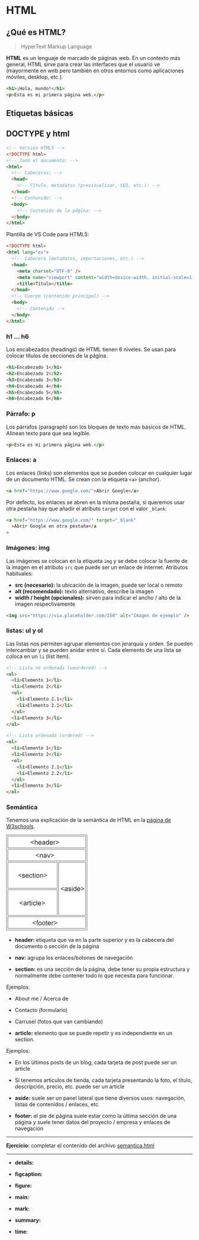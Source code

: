 # HTML

## ¿Qué es HTML?

> HyperText Markup Language

**HTML** es un lenguaje de marcado de páginas web. En un contexto más general, HTML sirve para crear las interfaces que el usuario ve (mayormente en web pero también en otros entornos como aplicaciones móviles, desktop, etc.).

```html
<h1>¡Hola, mundo!</h1>
<p>Esta es mi primera página web.</p>
```

## Etiquetas básicas

## DOCTYPE y html

```html
<!-- Versión HTML5 -->
<!DOCTYPE html>
<!-- Todo el documento: -->
<html>
  <!-- Cabeceras: -->
  <head>
    <!-- Título, metadatos (previsualizar, SEO, etc.): -->
  </head>
  <!-- Contenido: -->
  <body>
    <!-- Contenido de la página: -->
  </body>
</html>
```

Plantilla de VS Code para HTML5:

```html
<!DOCTYPE html>
<html lang="es">
  <!-- Cabecera (metadatos, importaciones, etc.) -->
  <head>
    <meta charset="UTF-8" />
    <meta name="viewport" content="width=device-width, initial-scale=1.0" />
    <title>Título</title>
  </head>
  <!-- Cuerpo (contenido principal) -->
  <body>
    <!-- Contenido -->
  </body>
</html>
```

### h1 ... h6

Los encabezados (headings) de HTML tienen 6 niveles. Se usan para colocar títulos de secciones de la página.

```html
<h1>Encabezado 1</h1>
<h2>Encabezado 2</h2>
<h3>Encabezado 3</h3>
<h4>Encabezado 4</h4>
<h5>Encabezado 5</h5>
<h6>Encabezado 6</h6>
```

### Párrafo: p

Los párrafos (paragraph) son los bloques de texto más básicos de HTML. Alinean texto para que sea legible.

```html
<p>Esta es mi primera página web.</p>
```

### Enlaces: a

Los enlaces (links) son elementos que se pueden colocar en cualquier lugar de un documento HTML. Se crean con la etiqueta `<a>` (anchor).

```html
<a href="https://www.google.com/">Abrir Google</a>
```

Por defecto, los enlaces se abren en la misma pestaña, si queremos usar otra pestaña hay que añadir el atributo `target` con el valor `_blank`:

```html
<a href="https://www.google.com/" target="_blank"
  >Abrir Google en otra pestaña</a
>
```

### Imágenes: img

Las imágenes se colocan en la etiqueta `img` y se debe colocar la fuente de la imagen en el atributo `src` que puede ser un enlace de internet. Atributos habituales:

- **src (necesario):** la ubicación de la imagen, puede ser local o remoto
- **alt (recomendado):** texto alternativo, describe la imagen
- **width / height (opcionales):** sirven para indicar el ancho / alto de la imagen respectivamente

```html
<img src="https://via.placeholder.com/150" alt="Imagen de ejemplo" />
```

### listas: ul y ol

Las listas nos permiten agrupar elementos con jerarquía y orden. Se pueden intercambiar y se pueden anidar entre sí. Cada elemento de una lista se coloca en un `li` (list item).

```html
<!-- Lista no ordenada (unordered) -->
<ul>
  <li>Elemento 1</li>
  <li>Elemento 2</li>
  <ul>
    <li>Elemento 2.1</li>
    <li>Elemento 2.1</li>
  </ul>
  <li>Elemento 3</li>
</ul>
```

```html
<!-- Lista ordenada (ordered) -->
<ol>
  <li>Elemento 1</li>
  <li>Elemento 2</li>
  <ol>
    <li>Elemento 2.1</li>
    <li>Elemento 2.2</li>
  </ol>
  <li>Elemento 3</li>
</ol>
```

### Semántica

Tenemos una explicación de la semántica de HTML en la [página de W3schools](https://www.w3schools.com/html/html5_semantic_elements.asp).

![Esquema de la estructura de una página web](image.png)

- **header:** etiqueta que va en la parte superior y es la cabecera del documento o sección de la página
- **nav:** agrupa los enlaces/botones de navegación 

- **section:** es una sección de la página, debe tener su propia estructura y normalmente debe contener todo lo que necesita para funcionar. 

Ejemplos:

  - About me / Acerca de
  - Contacto (formulario)
  - Carrusel (fotos que van cambiando)

- **article:** elemento que se puede repetir y es independiente en un section.

Ejemplos:

  - En los últimos posts de un blog, cada tarjeta de post puede ser un article
  - Si tenemos artículos de tienda, cada tarjeta presentando la foto, el título, descripción, precio, etc. puede ser un article

- **aside:** suele ser un panel lateral que tiene diversos usos: navegación, listas de contenidos / enlaces, etc. 
- **footer:** el pie de página suele estar como la última sección de una página y suele tener datos del proyecto / empresa y enlaces de navegación

---

**Ejercicio:** completar el contenido del archivo [semantica.html](./semantica.html)


---

- **details:**
- **figcaption:**
- **figure:**
- **main:**
- **mark:**


- **summary:**
- **time:**

